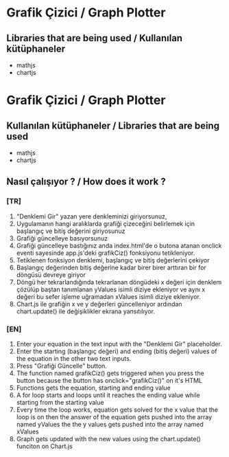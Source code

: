 # Grafik Çizici / Graph Plotter

## Libraries that are being used / Kullanılan kütüphaneler
* mathjs
* chartjs
# Grafik Çizici / Graph Plotter

##  Kullanılan kütüphaneler / Libraries that are being used
* mathjs
* chartjs

## Nasıl çalışıyor ? / How does it work ?
### [TR]
1. "Denklemi Gir" yazan yere denkleminizi giriyorsunuz,
2. Uygulamanın hangi aralıklarda grafiği çizeceğini belirlemek için başlangıç ve bitiş değerini giriyosunuz
3. Grafiği güncelleye basıyorsunuz
4. Grafiği güncelleye bastığınız anda index.html'de o butona atanan onclick eventi sayesinde app.js'deki grafikCiz() fonksiyonu tetikleniyor.
5. Tetiklenen fonksiyon denklemi, başlangıç ve bitiş değerlerini çekiyor
6. Başlangıç değerinden bitiş değerine kadar birer birer arttıran bir for döngüsü devreye giriyor
7. Döngü her tekrarlandığında tekrarlanan döngüdeki x değeri için denklem çözülüp baştan tanımlanan yValues isimli diziye ekleniyor ve aynı x değeri bu sefer işleme uğramadan xValues isimli diziye ekleniyor.
8. Chart.js ile grafiğin x ve y değerleri güncelleniyor ardından chart.update() ile değişiklikler ekrana yansıtılıyor.
  
### [EN]
1. Enter your equation in the text input with the "Denklemi Gir" placeholder.
2. Enter the starting (başlangıç değeri) and ending (bitiş değeri) values of the equation in the other two text inputs.
3. Press "Grafiği Güncelle" button.
4. The function named grafikCiz() gets triggered when you press the button because the button has onclick="grafikCiz()" on it's HTML
5. Functions gets the equation, starting and ending value
6. A for loop starts and loops until it reaches the ending value while starting from the starting value
7. Every time the loop works, equation gets solved for the x value that the loop is on then the answer of the equation gets pushed into the array named yValues the the y values gets pushed into the array named xValues
8. Graph gets updated with the new values using the chart.update() funciton on Chart.js